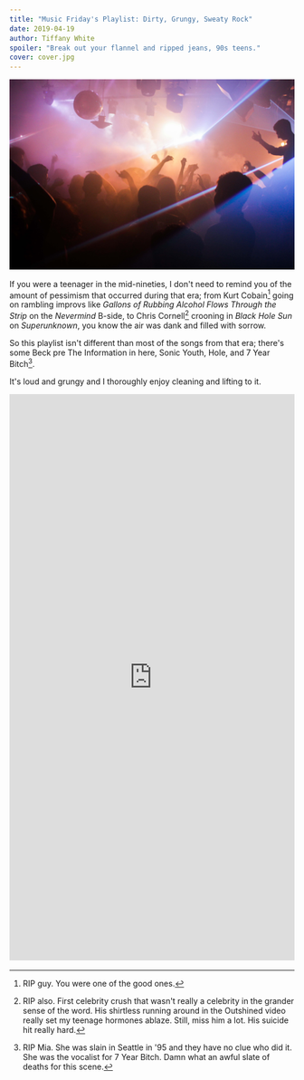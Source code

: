 ```yaml
---
title: "Music Friday's Playlist: Dirty, Grungy, Sweaty Rock"
date: 2019-04-19
author: Tiffany White
spoiler: "Break out your flannel and ripped jeans, 90s teens."
cover: cover.jpg
---
```


![](./cover.jpg)

If you were a teenager in the mid-nineties, I don't need to remind you of the amount of pessimism that occurred during that era; from Kurt Cobain[^1] going on rambling improvs like *Gallons of Rubbing Alcohol Flows Through the Strip* on the *Nevermind* B-side, to Chris Cornell[^2] crooning in *Black Hole Sun* on *Superunknown*, you know the air was dank and filled with sorrow.

So this playlist isn't different than most of the songs from that era; there's some Beck pre The Information in here, Sonic Youth, Hole, and 7 Year Bitch[^3].

It's loud and grungy and I thoroughly enjoy cleaning and lifting to it.

<iframe allow="autoplay *; encrypted-media *;" frameborder="0" height="1000px" style="width:100%;max-width:660px;overflow:hidden;background:transparent;" sandbox="allow-forms allow-popups allow-same-origin allow-scripts allow-storage-access-by-user-activation allow-top-navigation-by-user-activation" src="https://embed.music.apple.com/us/playlist/dirty-grungy-sweaty-rock/pl.u-9N10LIXWjXKK"></iframe>





[^1]: RIP guy. You were one of the good ones.
[^2]: RIP also. First celebrity crush that wasn't really a celebrity in the grander sense of the word. His shirtless running around in the Outshined video really set my teenage hormones ablaze. Still, miss him a lot. His suicide hit really hard.
[^3]: RIP Mia. She was slain in Seattle in '95 and they have no clue who did it. She was the vocalist for 7 Year Bitch. Damn what an awful slate of deaths for this scene.
